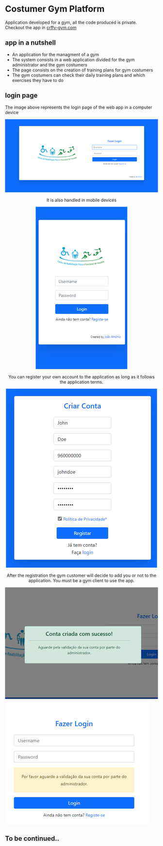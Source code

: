 # Costumer Gym Platform

Application developed for a gym, all the code produced is private.<br/>Checkout the app in [crffv-gym.com](https://crffv-gym.com/)

## app in a nutshell
* An application for the managment of a gym
* The system consists in a web application divided for the gym administrator and the gym costumers
* The page consists on the creation of training plans for gym costumers
* The gym costumers can check their daily training plans and which exercises they have to do

## login page
The image above represents the login page of the web app in a computer device

<img src="/screenshots/login-page.png">

<p align="center"> 
  It is also handled in mobile devices
</p>

<p align="center"> 
  <img src="/screenshots/login-page-mb.png">
</p>

<p align="center"> 
  You can register your own account to the application as long as it follows the application terms. 
</p>

<p align="center"> 
  <img src="/screenshots/register.png">
</p>

<p align="center"> 
  After the registration the gym customer will decide to add you or not to the application. You must be a gym client to use the app. 
</p>

![alt-text-1](/screenshots/pos-register.png "title-1") ![alt-text-2](/screenshots/wait-register.png "title-2")


## To be continued..
